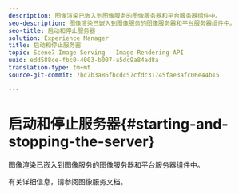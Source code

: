 ```yaml
---
description: 图像渲染已嵌入到图像服务的图像服务器和平台服务器组件中。
seo-description: 图像渲染已嵌入到图像服务的图像服务器和平台服务器组件中。
seo-title: 启动和停止服务器
solution: Experience Manager
title: 启动和停止服务器
topic: Scene7 Image Serving - Image Rendering API
uuid: edd588ce-fbc0-4003-b007-a5dc9a84ad8a
translation-type: tm+mt
source-git-commit: 7bc7b3a86fbcdc57cfdc31745fae3afc06e44b15

---
```



# 启动和停止服务器{#starting-and-stopping-the-server}

图像渲染已嵌入到图像服务的图像服务器和平台服务器组件中。

有关详细信息，请参阅图像服务文档。
